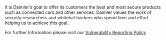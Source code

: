 <!-- SPDX-License-Identifier: MIT --->
It is Daimler’s goal to offer its customers the best and most secure products such as connected cars and other services. Daimler values the work of security researchers and whitehat hackers who spend time and effort helping us to achieve this goal.

For further Information please visit our [Vulnerability Reporting Policy](https://www.mercedes-benz.com/en/whitehat/)


